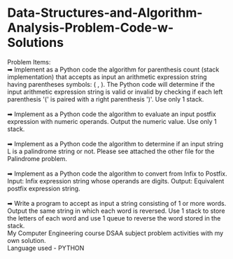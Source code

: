 # Data-Structures-and-Algorithm-Analysis-Problem-Code-w-Solutions
Problem Items:
<br>
➡ Implement as a Python code the algorithm for parenthesis count (stack implementation) that accepts as input an arithmetic expression string having parentheses symbols: ( , ). The Python code will determine if the input arithmetic expression string is valid or invalid by checking if each left parenthesis '(' is paired with a right parenthesis ')'. Use only 1 stack.
<br>
<br>
➡ Implement as a Python code the algorithm to evaluate an input postfix expression with numeric operands. Output the numeric value. Use only 1 stack.
<br>
<br>
➡ Implement as a Python code the algorithm to determine if an input string L is a palindrome string or not. Please see attached the other file for the Palindrome problem.
<br>
<br>
➡ Implement as a Python code the algorithm to convert from Infix to Postfix. Input: Infix expression string whose operands are digits. Output: Equivalent postfix expression string.
<br>
<br>
➡ Write a program to accept as input a string consisting of 1 or more words. Output the same string in which each word is reversed. Use 1 stack to store the letters of each word and use 1 queue to reverse the word stored in the stack.
<br>
My Computer Engineering course DSAA subject problem activities with my own solution.
<br>
Language used - PYTHON
